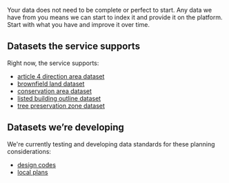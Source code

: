 Your data does not need to be complete or perfect to start. Any data we have from you means we can start to index it and provide it on the platform. Start with what you have and improve it over time.

## Datasets the service supports

Right now, the service supports:

- [article 4 direction area dataset](./article-4-direction)
- [brownfield land dataset](https://www.gov.uk/government/publications/brownfield-land-registers-data-standard/publish-your-brownfield-land-data)
- [conservation area dataset](./conservation-area)
- [listed building outline dataset](./listed-building)
- [tree preservation zone dataset](./tree-preservation-order)

## Datasets we’re developing

We're currently testing and developing data standards for these planning considerations:

- [design codes](./design-code)
- [local plans](./local-plan)
